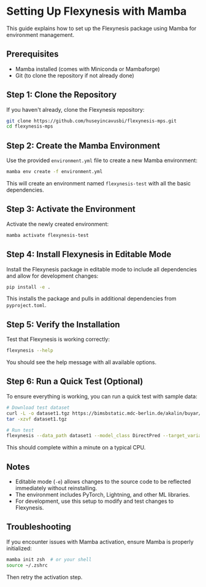 # Setting Up Flexynesis with Mamba

This guide explains how to set up the Flexynesis package using Mamba for environment management.

## Prerequisites

- Mamba installed (comes with Miniconda or Mambaforge)
- Git (to clone the repository if not already done)

## Step 1: Clone the Repository

If you haven't already, clone the Flexynesis repository:

```bash
git clone https://github.com/huseyincavusbi/flexynesis-mps.git
cd flexynesis-mps
```

## Step 2: Create the Mamba Environment

Use the provided `environment.yml` file to create a new Mamba environment:

```bash
mamba env create -f environment.yml
```

This will create an environment named `flexynesis-test` with all the basic dependencies.

## Step 3: Activate the Environment

Activate the newly created environment:

```bash
mamba activate flexynesis-test
```

## Step 4: Install Flexynesis in Editable Mode

Install the Flexynesis package in editable mode to include all dependencies and allow for development changes:

```bash
pip install -e .
```

This installs the package and pulls in additional dependencies from `pyproject.toml`.

## Step 5: Verify the Installation

Test that Flexynesis is working correctly:

```bash
flexynesis --help
```

You should see the help message with all available options.

## Step 6: Run a Quick Test (Optional)

To ensure everything is working, you can run a quick test with sample data:

```bash
# Download test dataset
curl -L -o dataset1.tgz https://bimsbstatic.mdc-berlin.de/akalin/buyar/flexynesis-benchmark-datasets/dataset1.tgz
tar -xzvf dataset1.tgz

# Run test
flexynesis --data_path dataset1 --model_class DirectPred --target_variables Erlotinib --hpo_iter 1 --features_top_percentile 5 --data_types gex,cnv
```

This should complete within a minute on a typical CPU.

## Notes

- Editable mode (`-e`) allows changes to the source code to be reflected immediately without reinstalling.
- The environment includes PyTorch, Lightning, and other ML libraries.
- For development, use this setup to modify and test changes to Flexynesis.

## Troubleshooting

If you encounter issues with Mamba activation, ensure Mamba is properly initialized:

```bash
mamba init zsh  # or your shell
source ~/.zshrc
```

Then retry the activation step.
